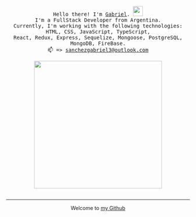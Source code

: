 <p align="center">
  <br>
  <samp>Hello there!
    I'm <a href="https://www.linkedin.com/in/gabrielsanchez99/">Gabriel</a>.<samp>
    <img src="https://i.pinimg.com/originals/a9/36/c2/a936c2d173cb4af7a620d41222ab856a.gif" width="27px" />
  <br>
    I'm a FullStack Developer from Argentina.
  <br>
    Currently, I'm working with the following technologies: HTML, CSS, JavaScript, TypeScript,
    <br>
    React, Redux, Express, Sequelize, Mongoose, PostgreSQL, MongoDB, FireBase.
    <br>
    📫 => <a href="mailto:gabrielignaciosanchez99@gmail.com">sanchezgabriel3@outlook.com</a>
  <br>
  <br>
  <img src="https://64.media.tumblr.com/2d0af9c90d1b1107313cc20bda01548a/tumblr_outwxnanpp1u79o2lo1_1280.gifv" width="350" />
  <br>
  <br>

  
  
------------
<p align="center">Welcome to <a href="https://github.com/gabrielwnk">my Github</a></p>
 </p>
